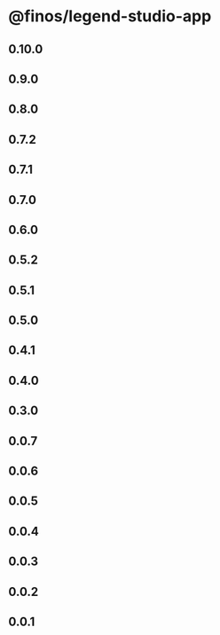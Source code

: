 # @finos/legend-studio-app

## 0.10.0

## 0.9.0

## 0.8.0

## 0.7.2

## 0.7.1

## 0.7.0

## 0.6.0

## 0.5.2

## 0.5.1

## 0.5.0

## 0.4.1

## 0.4.0

## 0.3.0

## 0.0.7

## 0.0.6

## 0.0.5

## 0.0.4

## 0.0.3

## 0.0.2

## 0.0.1
